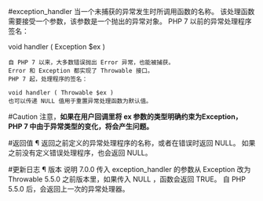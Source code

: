 
#exception_handler
当一个未捕获的异常发生时所调用函数的名称。 
该处理函数需要接受一个参数，该参数是一个抛出的异常对象。 PHP 7 以前的异常处理程序签名：

void handler ( Exception $ex )

```
自 PHP 7 以来，大多数错误抛出 Error 异常，也能被捕获。 
Error 和 Exception 都实现了 Throwable 接口。 
PHP 7 起，处理程序的签名：

void handler ( Throwable $ex )
也可以传递 NULL 值用于重置异常处理函数为默认值。
```

#Caution
注意，**如果在用户回调里将 ex 参数的类型明确约束为Exception， PHP 7 中由于异常类型的变化，将会产生问题。**

#返回值 ¶
返回之前定义的异常处理程序的名称，或者在错误时返回 NULL。 
如果之前没有定义错误处理程序，也会返回 NULL。


#更新日志 ¶
版本	说明
7.0.0	传入 exception_handler 的参数从 Exception 改为 Throwable
5.5.0	之前版本里，如果传入 NULL ，函数会返回 TRUE。 自 PHP 5.5.0 后，会返回上一次的异常处理器。
